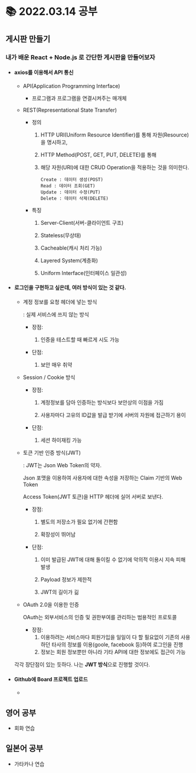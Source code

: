 # 📚 2022.03.14 공부

## 게시판 만들기

### 내가 배운 React + Node.js 로 간단한 게시판을 만들어보자

-   #### axios를 이용해서 API 통신

    -   API(Application Programming Interface)

        -   프로그램과 프로그램을 연결시켜주는 매개체

    -   REST(Representational State Transfer)

        -   정의

            1.  HTTP URI(Uniform Resource Identifier)를 통해 자원(Resource)을 명시하고,

            2.  HTTP Method(POST, GET, PUT, DELETE)를 통해
            3.  해당 자원(URI)에 대한 CRUD Operation을 적용하는 것을 의미한다.

                    Create : 데이터 생성(POST)
                    Read : 데이터 조회(GET)
                    Update : 데이터 수정(PUT)
                    Delete : 데이터 삭제(DELETE)

        -   특징

            1. Server-Client(서버-클라이언트 구조)

            2. Stateless(무상태)

            3. Cacheable(캐시 처리 가능)

            4. Layered System(계층화)

            5. Uniform Interface(인터페이스 일관성)

-   #### 로그인을 구현하고 싶은데, 여러 방식이 있는 것 같다.

    -   계정 정보를 요청 헤더에 넣는 방식

        : 실제 서비스에 쓰지 않는 방식

        -   장점:

            1. 인증을 테스트할 때 빠르게 시도 가능

        -   단점:

            1. 보안 매우 취약

    -   Session / Cookie 방식

        -   장점:

            1. 계정정보를 담아 인증하는 방식보다 보안상의 이점을 가짐

            2. 사용자마다 고유의 ID값을 발급 받기에 서버의 자원에 접근하기 용이

        -   단점:

            1. 세션 하이재킹 가능

    -   토큰 기반 인증 방식(JWT)

        : JWT는 Json Web Token의 약자.

        Json 포맷을 이용하여 사용자에 대한 속성을 저장하는 Claim 기반의 Web Token

        Access Token(JWT 토큰)을 HTTP 헤더에 실어 서버로 보낸다.

        -   장점:

            1. 별도의 저장소가 필요 없기에 간편함

            2. 확장성이 뛰어남

        -   단점:

            1. 이미 발급된 JWT에 대해 돌이킬 수 없기에 악의적 이용시 지속 피해 발생

            2. Payload 정보가 제한적

            3. JWT의 길이가 긺

    -   OAuth 2.0을 이용한 인증

        OAuth는 외부서비스의 인증 및 권한부여를 관리하는 범용적인 프로토콜

        -   장점:
            1. 이용하려는 서비스마다 회원가입을 일일이 다 할 필요없이 기존의 사용하던 타사의 정보를 이용(goole, facebook 등)하여 로그인을 진행
            2. 정보는 회원 정보뿐만 아니라 기타 API에 대한 정보에도 접근이 가능

    각각 장단점이 있는 듯하다. 나는 **JWT 방식**으로 진행할 것이다.

-   #### Github에 Board 프로젝트 업로드
    -   

## 영어 공부

-   회화 연습

## 일본어 공부

-   가타카나 연습
